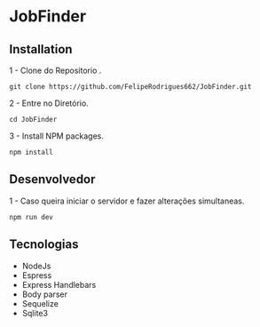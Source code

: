 # JobFinder

## Installation

1 - Clone do Repositorio .
    
    git clone https://github.com/FelipeRodrigues662/JobFinder.git

2 - Entre no Diretório.

    cd JobFinder
3 - Install NPM packages.

    npm install 

## Desenvolvedor

1 - Caso queira iniciar o servidor e fazer alterações simultaneas.

    npm run dev

## Tecnologias

- NodeJs
- Espress
- Express Handlebars
- Body parser
- Sequelize
- Sqlite3